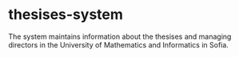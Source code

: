 # thesises-system
The system maintains information about the thesises and managing directors in the University of Mathematics and Informatics in Sofia.
